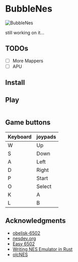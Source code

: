 # BubbleNes
![BubbleNes](.github/nes.gif)

still working on it...
## TODOs
- [ ] More Mappers
- [ ] APU

## Install

## Play
```bash

```

## Game buttons
| Keyboard | joypads |
|----------|---------|
| W        | Up      |
| S        | Down    |
| A        | Left    |
| D        | Right   |
| P        | Start   |
| O        | Select  |
| K        | A       |
| L        | B       |

## Acknowledgments
- [obelisk-6502](https://web.archive.org/web/20210727210256/http://obelisk.me.uk/6502/index.html)
- [nesdev.org](https://www.nesdev.org/)
- [Easy 6502](https://skilldrick.github.io/easy6502/#instructions)
- [Writing NES Emulator in Rust](https://bugzmanov.github.io/nes_ebook/chapter_1.html)
- [olcNES](https://github.com/OneLoneCoder/olcNES)